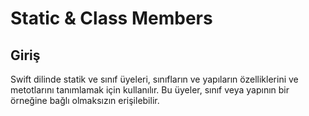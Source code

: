 # Static & Class Members

## Giriş
Swift dilinde statik ve sınıf üyeleri, sınıfların ve yapıların özelliklerini ve metotlarını tanımlamak için kullanılır. Bu üyeler, sınıf veya yapının bir örneğine bağlı olmaksızın erişilebilir.
